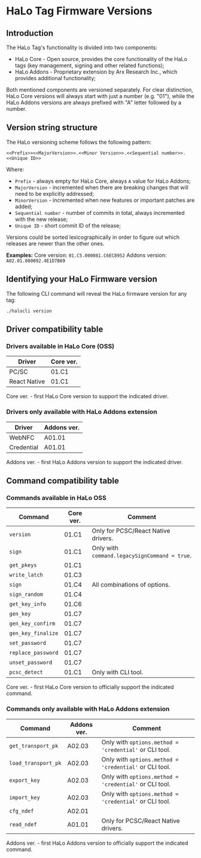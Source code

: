 # HaLo Tag Firmware Versions
## Introduction

The HaLo Tag's functionality is divided into two components:
* HaLo Core - Open source, provides the core functionality of the HaLo tags (key management, signing and other related functions);
* HaLo Addons - Proprietary extension by Arx Research Inc., which provides additional functionality;

Both mentioned components are versioned separately. For clear distinction, HaLo Core versions will always start
with just a number (e.g. "01"), while the HaLo Addons versions are always prefixed with "A" letter followed by a number.

## Version string structure

The HaLo versioning scheme follows the following pattern:

```
<<Prefix>><<MajorVersion>>.<<Minor Version>>.<<Sequential number>>.<<Unique ID>>
```

Where:
* `Prefix` - always empty for HaLo Core, always `A` value for HaLo Addons;
* `MajorVersion` - incremented when there are breaking changes that will need to be explicitly addressed;
* `MinorVersion` - incremented when new features or important patches are added;
* `Sequential number` - number of commits in total, always incremented with the new release;
* `Unique ID` - short commit ID of the release;

Versions could be sorted lexicographically in order to figure out which releases are newer than the other ones.

**Examples:**
Core version: `01.C5.000081.C6EC8952`
Addons version: `A02.01.000092.4E1D7B69`

## Identifying your HaLo Firmware version

The following CLI command will reveal the HaLo firmware version for any tag:

```
./halocli version
```

## Driver compatibility table
### Drivers available in HaLo Core (OSS)

| Driver       | Core ver. |
|--------------|-----------|
| PC/SC        | 01.C1     |
| React Native | 01.C1     |

Core ver. - first HaLo Core version to support the indicated driver.

### Drivers only available with HaLo Addons extension

| Driver       | Addons ver. |
|--------------|-------------|
| WebNFC       | A01.01      |
| Credential   | A01.01      |

Addons ver. - first HaLo Addons version to support the indicated driver.

## Command compatibility table
### Commands available in HaLo OSS

| Command             | Core ver. | Comment                                       |
|---------------------|-----------|-----------------------------------------------|
| `version`           | 01.C1     | Only for PCSC/React Native drivers.           |
| `sign`              | 01.C1     | Only with `command.legacySignCommand = true`. |
| `get_pkeys`         | 01.C1     |                                               | 
| `write_latch`       | 01.C3     |                                               |
| `sign`              | 01.C4     | All combinations of options.                  |
| `sign_random`       | 01.C4     |                                               |
| `get_key_info`      | 01.C6     |                                               |
| `gen_key`           | 01.C7     |                                               |
| `gen_key_confirm`   | 01.C7     |                                               |
| `gen_key_finalize`  | 01.C7     |                                               |
| `set_password`      | 01.C7     |                                               |
| `replace_password`  | 01.C7     |                                               |
| `unset_password`    | 01.C7     |                                               |
| `pcsc_detect`       | 01.C1     | Only with CLI tool.                           |

Core ver. - first HaLo Core version to officially support the indicated command.

### Commands only available with HaLo Addons extension

| Command             | Addons ver. | Comment                                                |
|---------------------|-------------|--------------------------------------------------------|
| `get_transport_pk`  | A02.03      | Only with `options.method = 'credential'` or CLI tool. |
| `load_transport_pk` | A02.03      | Only with `options.method = 'credential'` or CLI tool. |
| `export_key`        | A02.03      | Only with `options.method = 'credential'` or CLI tool. |
| `import_key`        | A02.03      | Only with `options.method = 'credential'` or CLI tool. |
| `cfg_ndef`          | A02.01      |                                                        |
| `read_ndef`         | A01.01      | Only for PCSC/React Native drivers.                    |

Addons ver. - first HaLo Addons version to officially support the indicated command.
